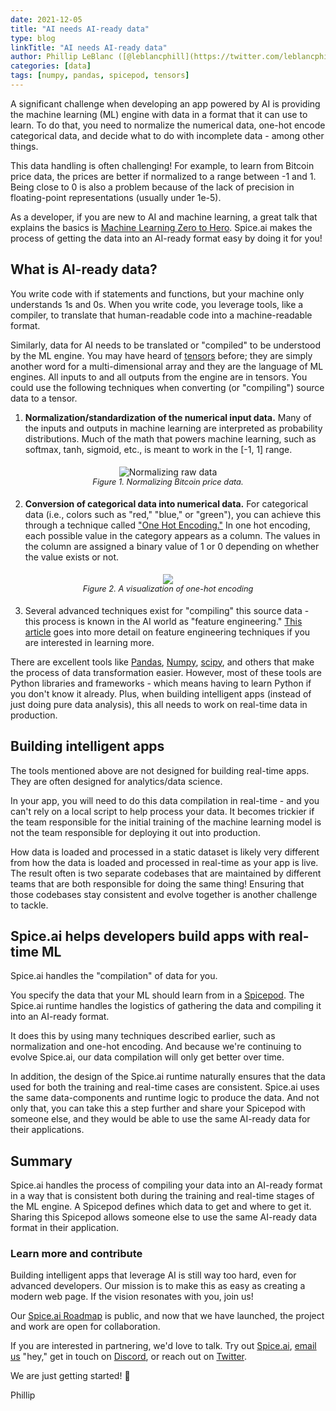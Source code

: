 ```yaml
---
date: 2021-12-05
title: "AI needs AI-ready data"
type: blog
linkTitle: "AI needs AI-ready data"
author: Phillip LeBlanc ([@leblancphill](https://twitter.com/leblancphill))
categories: [data]
tags: [numpy, pandas, spicepod, tensors]
---
```


A significant challenge when developing an app powered by AI is providing the machine learning (ML) engine with data in a format that it can use to learn. To do that, you need to normalize the numerical data, one-hot encode categorical data, and decide what to do with incomplete data - among other things.

This data handling is often challenging! For example, to learn from Bitcoin price data, the prices are better if normalized to a range between -1 and 1. Being close to 0 is also a problem because of the lack of precision in floating-point representations (usually under 1e-5).

As a developer, if you are new to AI and machine learning, a great talk that explains the basics is [Machine Learning Zero to Hero](https://www.youtube.com/watch?v=VwVg9jCtqaU). Spice.ai makes the process of getting the data into an AI-ready format easy by doing it for you!

## What is AI-ready data?

You write code with if statements and functions, but your machine only understands 1s and 0s. When you write code, you leverage tools, like a compiler, to translate that human-readable code into a machine-readable format.

Similarly, data for AI needs to be translated or "compiled" to be understood by the ML engine. You may have heard of [tensors](https://www.tensorflow.org/guide/tensor) before; they are simply another word for a multi-dimensional array and they are the language of ML engines. All inputs to and all outputs from the engine are in tensors. You could use the following techniques when converting (or "compiling") source data to a tensor.

1. **Normalization/standardization of the numerical input data.** Many of the inputs and outputs in machine learning are interpreted as probability distributions. Much of the math that powers machine learning, such as softmax, tanh, sigmoid, etc., is meant to work in the [-1, 1] range.

<div style="display: flex; justify-content: center; padding: 5px;">
  <div style="display: grid;">
    <img style="max-width: 563px; margin: auto" alt="Normalizing raw data" src="https://user-images.githubusercontent.com/879445/144733722-46baa2f7-5e94-4113-9770-735987d6a390.png">
    	<div style="font-size: 0.8rem; font-style: italic; text-align: center;">Figure 1. Normalizing Bitcoin price data.</div>
  </div>
</div>

2. **Conversion of categorical data into numerical data.** For categorical data (i.e., colors such as "red," "blue," or "green"), you can achieve this through a technique called ["One Hot Encoding."](https://www.educative.io/blog/one-hot-encoding) In one hot encoding, each possible value in the category appears as a column. The values in the column are assigned a binary value of 1 or 0 depending on whether the value exists or not.

<div style="display: flex; justify-content: center; padding: 5px;">
  <div style="display: flex; flex-direction: column;">
    <img style="max-width: 300px; margin: auto" src="https://user-images.githubusercontent.com/879445/144733213-bd162dc0-7ac9-4bbb-9115-1dc46d2084cf.png" />
	<div style="font-size: 0.8rem; font-style: italic;">Figure 2. A visualization of one-hot encoding</div>
  </div>
</div>

3. Several advanced techniques exist for "compiling" this source data - this process is known in the AI world as "feature engineering." [This article](https://developers.google.com/machine-learning/crash-course/representation/feature-engineering) goes into more detail on feature engineering techniques if you are interested in learning more.

There are excellent tools like [Pandas](https://pandas.pydata.org/), [Numpy](https://numpy.org/), [scipy](https://scipy.org/), and others that make the process of data transformation easier. However, most of these tools are Python libraries and frameworks - which means having to learn Python if you don't know it already. Plus, when building intelligent apps (instead of just doing pure data analysis), this all needs to work on real-time data in production.

## Building intelligent apps

The tools mentioned above are not designed for building real-time apps. They are often designed for analytics/data science.

In your app, you will need to do this data compilation in real-time - and you can't rely on a local script to help process your data.
It becomes trickier if the team responsible for the initial training of the machine learning model is not the team responsible for deploying it out into production.

How data is loaded and processed in a static dataset is likely very different from how the data is loaded and processed in real-time as your app is live. The result often is two separate codebases that are maintained by different teams that are both responsible for doing the same thing! Ensuring that those codebases stay consistent and evolve together is another challenge to tackle.

## Spice.ai helps developers build apps with real-time ML

Spice.ai handles the "compilation" of data for you.

You specify the data that your ML should learn from in a [Spicepod](https://blog.spiceai.org/posts/2021/12/02/spicepods-from-zero-to-hero/). The Spice.ai runtime handles the logistics of gathering the data and compiling it into an AI-ready format.

It does this by using many techniques described earlier, such as normalization and one-hot encoding. And because we're continuing to evolve Spice.ai, our data compilation will only get better over time.

In addition, the design of the Spice.ai runtime naturally ensures that the data used for both the training and real-time cases are consistent. Spice.ai uses the same data-components and runtime logic to produce the data. And not only that, you can take this a step further and share your Spicepod with someone else, and they would be able to use the same AI-ready data for their applications.

## Summary

Spice.ai handles the process of compiling your data into an AI-ready format in a way that is consistent both during the training and real-time stages of the ML engine. A Spicepod defines which data to get and where to get it. Sharing this Spicepod allows someone else to use the same AI-ready data format in their application.

### Learn more and contribute

Building intelligent apps that leverage AI is still way too hard, even for advanced developers. Our mission is to make this as easy as creating a modern web page. If the vision resonates with you, join us!

Our [Spice.ai Roadmap](https://github.com/spiceai/spiceai/blob/trunk/docs/ROADMAP.md) is public, and now that we have launched, the project and work are open for collaboration.

If you are interested in partnering, we'd love to talk. Try out [Spice.ai](https://spiceai.org), [email us](mailto:hey@spice.ai) "hey," get in touch on [Discord](https://discord.gg/kZnTfneP5u), or reach out on [Twitter](https://twitter.com/spice_ai).

We are just getting started! 🚀

Phillip
